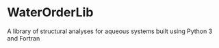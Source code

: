 # WaterOrderLib
A library of structural analyses for aqueous systems built using Python 3 and Fortran
